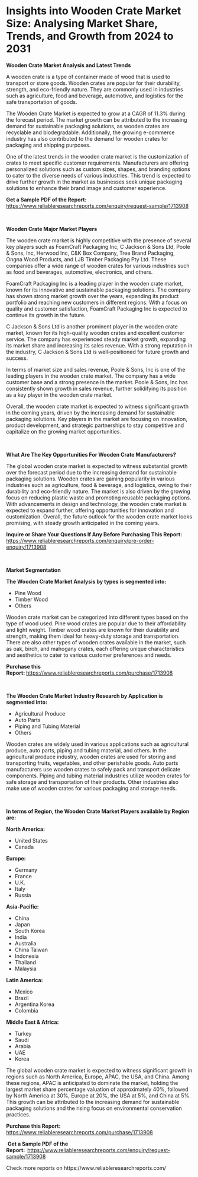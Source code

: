 <p><h1>Insights into Wooden Crate Market Size: Analysing Market Share, Trends, and Growth from 2024 to 2031</h1></p><p><strong>Wooden Crate Market Analysis and Latest Trends</strong></p>
<p><p>A wooden crate is a type of container made of wood that is used to transport or store goods. Wooden crates are popular for their durability, strength, and eco-friendly nature. They are commonly used in industries such as agriculture, food and beverage, automotive, and logistics for the safe transportation of goods.</p><p>The Wooden Crate Market is expected to grow at a CAGR of 11.3% during the forecast period. The market growth can be attributed to the increasing demand for sustainable packaging solutions, as wooden crates are recyclable and biodegradable. Additionally, the growing e-commerce industry has also contributed to the demand for wooden crates for packaging and shipping purposes.</p><p>One of the latest trends in the wooden crate market is the customization of crates to meet specific customer requirements. Manufacturers are offering personalized solutions such as custom sizes, shapes, and branding options to cater to the diverse needs of various industries. This trend is expected to drive further growth in the market as businesses seek unique packaging solutions to enhance their brand image and customer experience.</p></p>
<p><strong>Get a Sample PDF of the Report:&nbsp;</strong> <a href="https://www.reliableresearchreports.com/enquiry/request-sample/1713908">https://www.reliableresearchreports.com/enquiry/request-sample/1713908</a></p>
<p>&nbsp;</p>
<p><strong>Wooden Crate Major Market Players</strong></p>
<p><p>The wooden crate market is highly competitive with the presence of several key players such as FoamCraft Packaging Inc, C Jackson & Sons Ltd, Poole & Sons, Inc, Herwood Inc, C&K Box Company, Tree Brand Packaging, Ongna Wood Products, and LJB Timber Packaging Pty Ltd. These companies offer a wide range of wooden crates for various industries such as food and beverages, automotive, electronics, and others.</p><p>FoamCraft Packaging Inc is a leading player in the wooden crate market, known for its innovative and sustainable packaging solutions. The company has shown strong market growth over the years, expanding its product portfolio and reaching new customers in different regions. With a focus on quality and customer satisfaction, FoamCraft Packaging Inc is expected to continue its growth in the future.</p><p>C Jackson & Sons Ltd is another prominent player in the wooden crate market, known for its high-quality wooden crates and excellent customer service. The company has experienced steady market growth, expanding its market share and increasing its sales revenue. With a strong reputation in the industry, C Jackson & Sons Ltd is well-positioned for future growth and success.</p><p>In terms of market size and sales revenue, Poole & Sons, Inc is one of the leading players in the wooden crate market. The company has a wide customer base and a strong presence in the market. Poole & Sons, Inc has consistently shown growth in sales revenue, further solidifying its position as a key player in the wooden crate market.</p><p>Overall, the wooden crate market is expected to witness significant growth in the coming years, driven by the increasing demand for sustainable packaging solutions. Key players in the market are focusing on innovation, product development, and strategic partnerships to stay competitive and capitalize on the growing market opportunities.</p></p>
<p>&nbsp;</p>
<p><strong>What Are The Key Opportunities For Wooden Crate Manufacturers?</strong></p>
<p><p>The global wooden crate market is expected to witness substantial growth over the forecast period due to the increasing demand for sustainable packaging solutions. Wooden crates are gaining popularity in various industries such as agriculture, food & beverage, and logistics, owing to their durability and eco-friendly nature. The market is also driven by the growing focus on reducing plastic waste and promoting reusable packaging options. With advancements in design and technology, the wooden crate market is expected to expand further, offering opportunities for innovation and customization. Overall, the future outlook for the wooden crate market looks promising, with steady growth anticipated in the coming years.</p></p>
<p><strong>Inquire or Share Your Questions If Any Before Purchasing This Report:</strong> <a href="https://www.reliableresearchreports.com/enquiry/pre-order-enquiry/1713908">https://www.reliableresearchreports.com/enquiry/pre-order-enquiry/1713908</a></p>
<p>&nbsp;</p>
<p><strong>Market Segmentation</strong></p>
<p><strong>The Wooden Crate Market Analysis by types is segmented into:</strong></p>
<p><ul><li>Pine Wood</li><li>Timber Wood</li><li>Others</li></ul></p>
<p><p>Wooden crate market can be categorized into different types based on the type of wood used. Pine wood crates are popular due to their affordability and light weight. Timber wood crates are known for their durability and strength, making them ideal for heavy-duty storage and transportation. There are also other types of wooden crates available in the market, such as oak, birch, and mahogany crates, each offering unique characteristics and aesthetics to cater to various customer preferences and needs.</p></p>
<p><strong>Purchase this Report:&nbsp;</strong><a href="https://www.reliableresearchreports.com/purchase/1713908">https://www.reliableresearchreports.com/purchase/1713908</a></p>
<p>&nbsp;</p>
<p><strong>The Wooden Crate Market Industry Research by Application is segmented into:</strong></p>
<p><ul><li>Agricultural Produce</li><li>Auto Parts</li><li>Piping and Tubing Material</li><li>Others</li></ul></p>
<p><p>Wooden crates are widely used in various applications such as agricultural produce, auto parts, piping and tubing material, and others. In the agricultural produce industry, wooden crates are used for storing and transporting fruits, vegetables, and other perishable goods. Auto parts manufacturers use wooden crates to safely pack and transport delicate components. Piping and tubing material industries utilize wooden crates for safe storage and transportation of their products. Other industries also make use of wooden crates for various packaging and storage needs.</p></p>
<p>&nbsp;</p>
<p><strong>In terms of Region, the Wooden Crate Market Players available by Region are:</strong></p>
<p>
    <p> <strong> North America: </strong>
        <ul>
            <li>United States</li>
            <li>Canada</li>
        </ul>
        </p> 
    <p> <strong> Europe: </strong>
        <ul>
            <li>Germany</li>
            <li>France</li>
            <li>U.K.</li>
            <li>Italy</li>
            <li>Russia</li>
        </ul>
        </p> 
    <p> <strong> Asia-Pacific: </strong>
        <ul>
            <li>China</li>
            <li>Japan</li>
            <li>South Korea</li>
            <li>India</li>
            <li>Australia</li>
            <li>China Taiwan</li>
            <li>Indonesia</li>
            <li>Thailand</li>
            <li>Malaysia</li>
        </ul>
        </p> 
    <p> <strong> Latin America: </strong>
        <ul>
            <li>Mexico</li>
            <li>Brazil</li>
            <li>Argentina Korea</li>
            <li>Colombia</li>
        </ul>
        </p> 
    <p> <strong> Middle East & Africa: </strong>
        <ul>
            <li>Turkey</li>
            <li>Saudi</li>
            <li>Arabia</li>
            <li>UAE</li>
            <li>Korea</li>
        </ul>
    </p>
    </p>
<p><p>The global wooden crate market is expected to witness significant growth in regions such as North America, Europe, APAC, the USA, and China. Among these regions, APAC is anticipated to dominate the market, holding the largest market share percentage valuation of approximately 40%, followed by North America at 30%, Europe at 20%, the USA at 5%, and China at 5%. This growth can be attributed to the increasing demand for sustainable packaging solutions and the rising focus on environmental conservation practices.</p></p>
<p><strong>Purchase this Report: </strong><a href="https://www.reliableresearchreports.com/purchase/1713908">https://www.reliableresearchreports.com/purchase/1713908</a></p>
<p>&nbsp;<strong>Get a Sample PDF of the Report:&nbsp;&nbsp;</strong><a href="https://www.reliableresearchreports.com/enquiry/request-sample/1713908">https://www.reliableresearchreports.com/enquiry/request-sample/1713908</a></p>
<p><strong></strong></p>
<p>Check more reports on https://www.reliableresearchreports.com/</p>